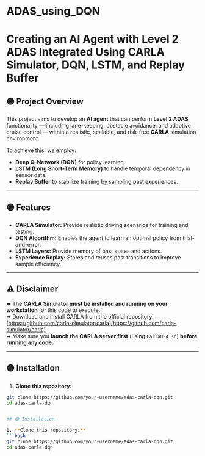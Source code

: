# ADAS_using_DQN
# Creating an AI Agent with Level 2 ADAS Integrated Using CARLA Simulator, DQN, LSTM, and Replay Buffer

## 🟣 Project Overview

This project aims to develop an **AI agent** that can perform **Level 2 ADAS** functionality — including lane-keeping, obstacle avoidance, and adaptive cruise control — within a realistic, scalable, and risk-free **CARLA** simulation environment.

To achieve this, we employ:
- **Deep Q-Network (DQN)** for policy learning.
- **LSTM (Long Short-Term Memory)** to handle temporal dependency in sensor data.
- **Replay Buffer** to stabilize training by sampling past experiences.

---

## 🟣 Features

- **CARLA Simulator:** Provide realistic driving scenarios for training and testing.
- **DQN Algorithm:** Enables the agent to learn an optimal policy from trial-and-error.
- **LSTM Layers:** Provide memory of past states and actions.
- **Experience Replay:** Stores and reuses past transitions to improve sample efficiency.

---

## ⚠ Disclaimer

➥ The **CARLA Simulator must be installed and running on your workstation** for this code to execute.  
➥ Download and install CARLA from the official repository: [https://github.com/carla-simulator/carla](https://github.com/carla-simulator/carla)  
➥ Make sure you **launch the CARLA server first** (using `CarlaUE4.sh`) **before running any code**.

---

## 🟣 Installation

1. **Clone this repository:**
```bash
git clone https://github.com/your-username/adas-carla-dqn.git
cd adas-carla-dqn


## 🟣 Installation

1. **Clone this repository:**
```bash
git clone https://github.com/your-username/adas-carla-dqn.git
cd adas-carla-dqn
